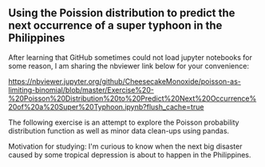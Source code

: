 <h2>Using the Poission distribution to predict the next occurrence of a super typhoon in the Philippines</h2>

After learning that GitHub sometimes could not load jupyter notebooks for some reason, I am sharing the nbviewer link below for your convenience:

https://nbviewer.jupyter.org/github/CheesecakeMonoxide/poisson-as-limiting-binomial/blob/master/Exercise%20-%20Poisson%20Distribution%20to%20Predict%20Next%20Occurrence%20of%20a%20Super%20Typhoon.ipynb?flush_cache=true


The following exercise is an attempt to explore the Poisson probability distribution function as well as minor data clean-ups using pandas.

Motivation for studying: I'm curious to know when the next big disaster caused by some tropical depression is about to happen in the Philippines.

